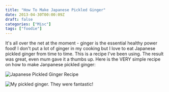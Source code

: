 ```yaml
---
title: "How To Make Japanese Pickled Ginger"
date: 2013-04-30T00:00:09Z
draft: false
categories: ["Misc"]
tags: ["foodie"]
---
```


It's all over the net at the moment - ginger is the essential healthy power food! I don't put a lot of ginger in my cooking but I love to eat Japanese pickled ginger from time to time. This is a recipe I've been using. The result was great, even mum gave it a thumbs up. Here is the VERY simple recipe on how to make Janpanese pickled ginger:

![Japanese Pickled Ginger Recipe](https://lh3.googleusercontent.com/pw/AL9nZEUjms1JTBpODWug0IieklQ34I6BDSq2bajd3Ctm8ryeyNQ5a04ZTvVMU90BkjsD8ZdWsVBLxUyQV_OBNj6Ar7Hq8IdVyuZ-_0qJgpRsPFAXDWQB7iH75n0dHitqkwZgPc_IglpUfW5Hw1GRCNm6pc8e=w800-h496-no?authuser=0 "Japanese Pickled Ginger Recipe")

![My pickled ginger. They were fantastic!](https://lh3.googleusercontent.com/pw/AL9nZEVUvtc9lh3OHoGX-_tkmfNV66fQGItEXX6elFtjpQ67SzES1Wh4FEJpUVrXX4n5EAhlkvEiZHy5CFN2BPehRiac37o-OF-FjQkT4FgPPzyvsYS8K9hImfMB4supy1JNhBKspvAE7v2rEutjjdU-3M2q=w600-h309-no?authuser=0 "My pickled ginger. They were fantastic!")